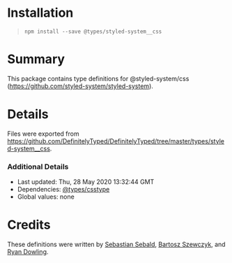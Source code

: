 # Installation
> `npm install --save @types/styled-system__css`

# Summary
This package contains type definitions for @styled-system/css (https://github.com/styled-system/styled-system).

# Details
Files were exported from https://github.com/DefinitelyTyped/DefinitelyTyped/tree/master/types/styled-system__css.

### Additional Details
 * Last updated: Thu, 28 May 2020 13:32:44 GMT
 * Dependencies: [@types/csstype](https://npmjs.com/package/@types/csstype)
 * Global values: none

# Credits
These definitions were written by [Sebastian Sebald](https://github.com/sebald), [Bartosz Szewczyk](https://github.com/sztobar), and [Ryan Dowling](https://github.com/RyanTheAllmighty).
